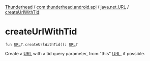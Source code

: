 [Thunderhead](../../index.md) / [com.thunderhead.android.api](../index.md) / [java.net.URL](index.md) / [createUrlWithTid](./create-url-with-tid.md)

# createUrlWithTid

`fun `[`URL`](https://whatever/java/net/URL.html)`?.createUrlWithTid(): `[`URL`](https://whatever/java/net/URL.html)`?`

Create a [URL](https://whatever/java/net/URL.html) with a tid query parameter, from "this" [URL](https://whatever/java/net/URL.html), if possible.

